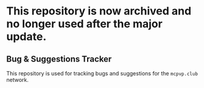 # This repository is now archived and no longer used after the major update.

## Bug & Suggestions Tracker
This repository is used for tracking bugs and suggestions for the `mcpvp.club` network.
